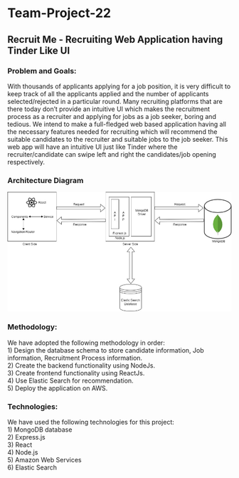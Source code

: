 # Team-Project-22
<h2>Recruit Me - Recruiting Web Application having Tinder Like UI</h2>

<h3>Problem and Goals:</h3>
With thousands of applicants applying for a job position, it is very difficult to keep track of all the applicants applied and the number of 	applicants selected/rejected in a particular round. Many recruiting platforms that are there today don’t provide an intuitive UI which makes the recruitment process as a recruiter and applying for jobs as a job seeker, boring and tedious. We intend to make a full-fledged web based application having all the necessary features needed for recruiting which will recommend the suitable candidates to the recruiter and suitable jobs to the job seeker. This web app will have an intuitive UI just like Tinder where the recruiter/candidate can swipe left and right the candidates/job opening respectively.<br>


<h3>Architecture Diagram</h3>

![Architecture Diagram](CMPE272_Architecture_Diagram.jpg)

<h3>Methodology:</h3>
We have adopted the following methodology in order:<br>
1)	Design the database schema to store candidate information, Job information, Recruitment Process information.<br>
2)	Create the backend functionality using NodeJs.<br>
3)	Create frontend functionality using ReactJs.<br>
4)	Use Elastic Search for recommendation.<br>
5)	Deploy the application on AWS.<br>

<h3>Technologies:</h3>
We have used the following technologies for this project:<br>
1)	MongoDB database<br>
2)	Express.js<br>
3)	React<br>
4)	Node.js<br>
5)	Amazon Web Services<br>
6)	Elastic Search<br>
